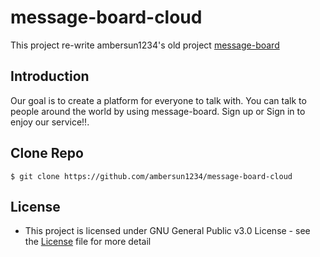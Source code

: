 # message-board-cloud
This project re-write ambersun1234's old project [message-board](https://github.com/ambersun1234/message-board)

## Introduction
Our goal is to create a platform for everyone to talk with.
You can talk to people around the world by using message-board.
Sign up or Sign in to enjoy our service!!.

## Clone Repo
```=1
$ git clone https://github.com/ambersun1234/message-board-cloud
```

## License
+ This project is licensed under GNU General Public v3.0 License - see the [License](./LICENSE) file for more detail
